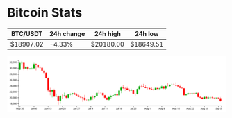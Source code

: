 # Bitcoin Stats

BTC/USDT|24h change|24h high|24h low|
|---|---|---|---|
|$18907.02|-4.33%|$20180.00|$18649.51|

<img src="./chart.svg">
